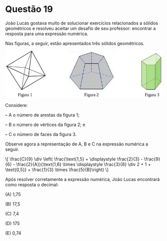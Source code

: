 # Questão 19

João Lucas gostava muito de solucionar exercícios relacionados a sólidos geométricos e resolveu aceitar um desafio de seu professor: encontrar a resposta para uma expressão numérica.

Nas figuras, a seguir, estão apresentados três sólidos geométricos.

![image](./questao19_fig01.png)

Considere:

– A o número de arestas da figura 1;

– B o número de vértices da figura 2; e

– C o número de faces da figura 3.

Observe agora a representação de A, B e C na expressão numérica a seguir.

\\[
  \frac{C}{9} \div \left( \frac{\text{1,5} + \displaystyle \frac{2}{3} - \frac{9}{6} - \frac{2}{A}}{\text{1,6} \times \displaystyle  \frac{3}{8} \div 2 + 1 + \text{0,5}} + \frac{1}{3} \times \frac{5}{B}\right)
\\]

Após resolver corretamente a expressão numérica, João Lucas encontrará como resposta o decimal:

(A) 1,75

(B) 17,5

(C) 7,4

(D) 175

(E) 0,74